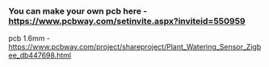 
### You can make your own pcb here - https://www.pcbway.com/setinvite.aspx?inviteid=550959

pcb 1.6mm - https://www.pcbway.com/project/shareproject/Plant_Watering_Sensor_Zigbee_db447698.html
